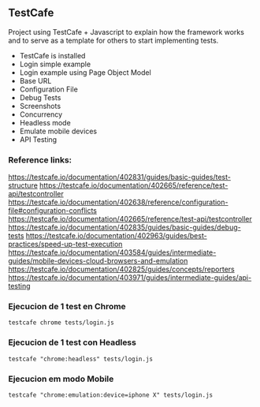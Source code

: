 
## TestCafe
Project using TestCafe + Javascript to explain how the framework works and to serve as a template for others to start implementing tests.

* TestCafe is installed
* Login simple example
* Login example using Page Object Model
* Base URL
* Configuration File
* Debug Tests
* Screenshots
* Concurrency
* Headless mode
* Emulate mobile devices
* API Testing

### Reference links:
https://testcafe.io/documentation/402831/guides/basic-guides/test-structure
https://testcafe.io/documentation/402665/reference/test-api/testcontroller
https://testcafe.io/documentation/402638/reference/configuration-file#configuration-conflicts
https://testcafe.io/documentation/402665/reference/test-api/testcontroller
https://testcafe.io/documentation/402835/guides/basic-guides/debug-tests
https://testcafe.io/documentation/402963/guides/best-practices/speed-up-test-execution
https://testcafe.io/documentation/403584/guides/intermediate-guides/mobile-devices-cloud-browsers-and-emulation
https://testcafe.io/documentation/402825/guides/concepts/reporters
https://testcafe.io/documentation/403971/guides/intermediate-guides/api-testing


### Ejecucion de 1 test en Chrome
```
testcafe chrome tests/login.js
```
### Ejecucion de 1 test con Headless
```
testcafe "chrome:headless" tests/login.js
```
### Ejecucion em modo Mobile
```
testcafe "chrome:emulation:device=iphone X" tests/login.js
```